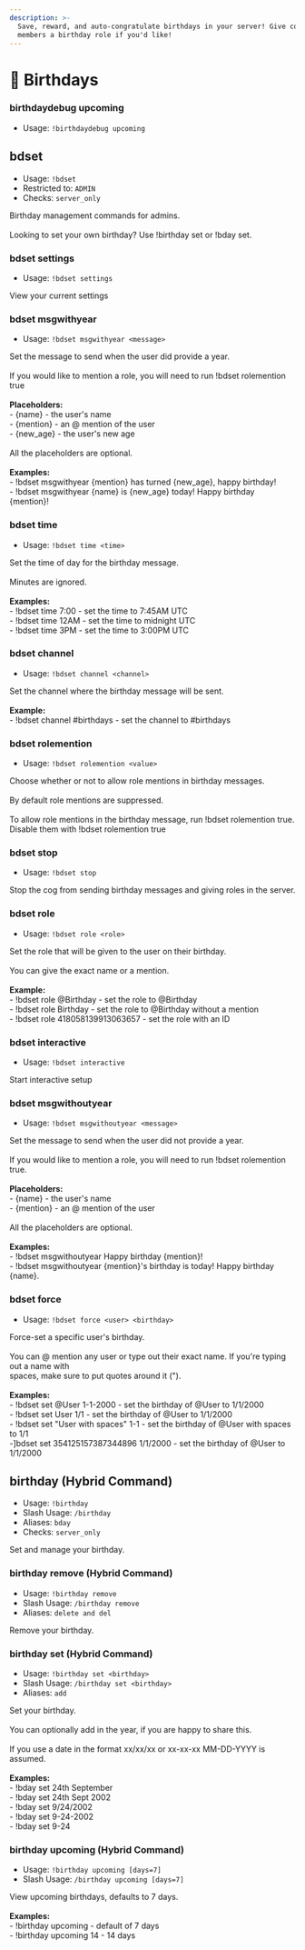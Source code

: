 ```yaml
---
description: >-
  Save, reward, and auto-congratulate birthdays in your server! Give community
  members a birthday role if you'd like!
---
```


# 🎉 Birthdays

### birthdaydebug upcoming

* Usage: `!birthdaydebug upcoming`

## bdset

* Usage: `!bdset`
* Restricted to: `ADMIN`
* Checks: `server_only`

Birthday management commands for admins.\
\
Looking to set your own birthday? Use !birthday set or !bday set.

### bdset settings

* Usage: `!bdset settings`

View your current settings

### bdset msgwithyear

* Usage: `!bdset msgwithyear <message>`

Set the message to send when the user did provide a year.\
\
If you would like to mention a role, you will need to run !bdset rolemention true\
\
**Placeholders:**\
\- {name} - the user's name\
\- {mention} - an @ mention of the user\
\- {new\_age} - the user's new age\
\
All the placeholders are optional.\
\
**Examples:**\
\- !bdset msgwithyear {mention} has turned {new\_age}, happy birthday!\
\- !bdset msgwithyear {name} is {new\_age} today! Happy birthday {mention}!

### bdset time

* Usage: `!bdset time <time>`

Set the time of day for the birthday message.\
\
Minutes are ignored.\
\
**Examples:**\
\- !bdset time 7:00 - set the time to 7:45AM UTC\
\- !bdset time 12AM - set the time to midnight UTC\
\- !bdset time 3PM - set the time to 3:00PM UTC

### bdset channel

* Usage: `!bdset channel <channel>`

Set the channel where the birthday message will be sent.\
\
**Example:**\
\- !bdset channel #birthdays - set the channel to #birthdays

### bdset rolemention

* Usage: `!bdset rolemention <value>`

Choose whether or not to allow role mentions in birthday messages.\
\
By default role mentions are suppressed.\
\
To allow role mentions in the birthday message, run !bdset rolemention true.\
Disable them with !bdset rolemention true

### bdset stop

* Usage: `!bdset stop`

Stop the cog from sending birthday messages and giving roles in the server.

### bdset role

* Usage: `!bdset role <role>`

Set the role that will be given to the user on their birthday.\
\
You can give the exact name or a mention.\
\
**Example:**\
\- !bdset role @Birthday - set the role to @Birthday\
\- !bdset role Birthday - set the role to @Birthday without a mention\
\- !bdset role 418058139913063657 - set the role with an ID

### bdset interactive

* Usage: `!bdset interactive`

Start interactive setup

### bdset msgwithoutyear

* Usage: `!bdset msgwithoutyear <message>`

Set the message to send when the user did not provide a year.\
\
If you would like to mention a role, you will need to run !bdset rolemention true.\
\
**Placeholders:**\
\- {name} - the user's name\
\- {mention} - an @ mention of the user\
\
All the placeholders are optional.\
\
**Examples:**\
\- !bdset msgwithoutyear Happy birthday {mention}!\
\- !bdset msgwithoutyear {mention}'s birthday is today! Happy birthday {name}.

### bdset force

* Usage: `!bdset force <user> <birthday>`

Force-set a specific user's birthday.\
\
You can @ mention any user or type out their exact name. If you're typing out a name with\
spaces, make sure to put quotes around it (").\
\
**Examples:**\
\- !bdset set @User 1-1-2000 - set the birthday of @User to 1/1/2000\
\- !bdset set User 1/1 - set the birthday of @User to 1/1/2000\
\- !bdset set "User with spaces" 1-1 - set the birthday of @User with spaces\
to 1/1\
\-]bdset set 354125157387344896 1/1/2000 - set the birthday of @User to 1/1/2000

## birthday (Hybrid Command)

* Usage: `!birthday`
* Slash Usage: `/birthday`
* Aliases: `bday`
* Checks: `server_only`

Set and manage your birthday.

### birthday remove (Hybrid Command)

* Usage: `!birthday remove`
* Slash Usage: `/birthday remove`
* Aliases: `delete and del`

Remove your birthday.

### birthday set (Hybrid Command)

* Usage: `!birthday set <birthday>`
* Slash Usage: `/birthday set <birthday>`
* Aliases: `add`

Set your birthday.\
\
You can optionally add in the year, if you are happy to share this.\
\
If you use a date in the format xx/xx/xx or xx-xx-xx MM-DD-YYYY is assumed.\
\
**Examples:**\
\- !bday set 24th September\
\- !bday set 24th Sept 2002\
\- !bday set 9/24/2002\
\- !bday set 9-24-2002\
\- !bday set 9-24

### birthday upcoming (Hybrid Command)

* Usage: `!birthday upcoming [days=7]`
* Slash Usage: `/birthday upcoming [days=7]`

View upcoming birthdays, defaults to 7 days.\
\
**Examples:**\
\- !birthday upcoming - default of 7 days\
\- !birthday upcoming 14 - 14 days

